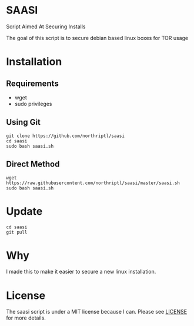 # SAASI

Script Aimed At Securing Installs

The goal of this script is to secure debian based linux boxes for TOR usage

# Installation

## Requirements

* wget
* sudo privileges

## Using Git

    git clone https://github.com/northriptl/saasi
    cd saasi
    sudo bash saasi.sh
  
## Direct Method

    wget https://raw.githubusercontent.com/northriptl/saasi/master/saasi.sh
    sudo bash saasi.sh
  
# Update

    cd saasi
    git pull
    
# Why

I made this to make it easier to secure a new linux installation.
    
# License

The saasi script is under a MIT license because I can.
Please see [LICENSE](LICENSE) for more details.
